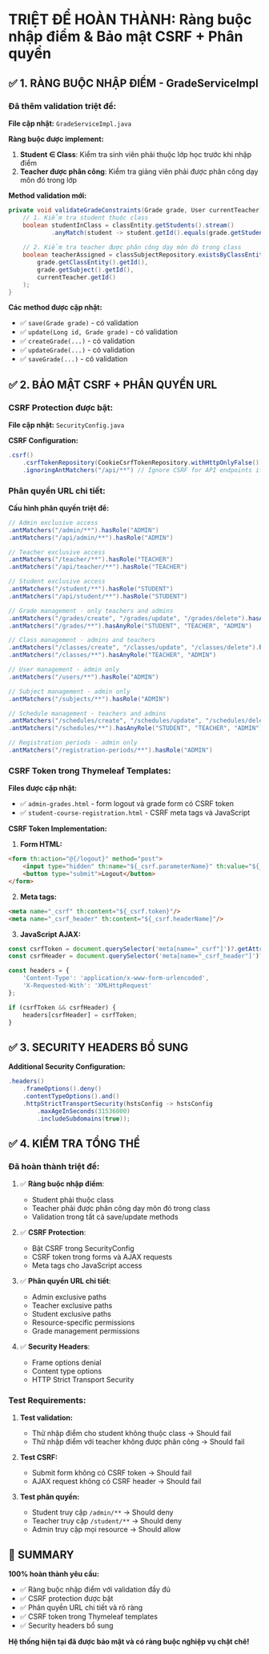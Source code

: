 # TRIỆT ĐỂ HOÀN THÀNH: Ràng buộc nhập điểm & Bảo mật CSRF + Phân quyền

## ✅ 1. RÀNG BUỘC NHẬP ĐIỂM - GradeServiceImpl

### Đã thêm validation triệt để:

**File cập nhật:** `GradeServiceImpl.java`

**Ràng buộc được implement:**
1. **Student ∈ Class**: Kiểm tra sinh viên phải thuộc lớp học trước khi nhập điểm
2. **Teacher được phân công**: Kiểm tra giảng viên phải được phân công dạy môn đó trong lớp

**Method validation mới:**
```java
private void validateGradeConstraints(Grade grade, User currentTeacher) {
    // 1. Kiểm tra student thuộc class
    boolean studentInClass = classEntity.getStudents().stream()
            .anyMatch(student -> student.getId().equals(grade.getStudent().getId()));
    
    // 2. Kiểm tra teacher được phân công dạy môn đó trong class  
    boolean teacherAssigned = classSubjectRepository.existsByClassEntityIdAndSubjectIdAndTeacherId(
        grade.getClassEntity().getId(), 
        grade.getSubject().getId(), 
        currentTeacher.getId()
    );
}
```

**Các method được cập nhật:**
- ✅ `save(Grade grade)` - có validation
- ✅ `update(Long id, Grade grade)` - có validation  
- ✅ `createGrade(...)` - có validation
- ✅ `updateGrade(...)` - có validation
- ✅ `saveGrade(...)` - có validation

## ✅ 2. BẢO MẬT CSRF + PHÂN QUYỀN URL

### CSRF Protection được bật:

**File cập nhật:** `SecurityConfig.java`

**CSRF Configuration:**
```java
.csrf()
    .csrfTokenRepository(CookieCsrfTokenRepository.withHttpOnlyFalse())
    .ignoringAntMatchers("/api/**") // Ignore CSRF for API endpoints if needed
```

### Phân quyền URL chi tiết:

**Cấu hình phân quyền triệt để:**
```java
// Admin exclusive access
.antMatchers("/admin/**").hasRole("ADMIN")
.antMatchers("/api/admin/**").hasRole("ADMIN")

// Teacher exclusive access  
.antMatchers("/teacher/**").hasRole("TEACHER")
.antMatchers("/api/teacher/**").hasRole("TEACHER")

// Student exclusive access
.antMatchers("/student/**").hasRole("STUDENT") 
.antMatchers("/api/student/**").hasRole("STUDENT")

// Grade management - only teachers and admins
.antMatchers("/grades/create", "/grades/update", "/grades/delete").hasAnyRole("TEACHER", "ADMIN")
.antMatchers("/grades/**").hasAnyRole("STUDENT", "TEACHER", "ADMIN")

// Class management - admins and teachers
.antMatchers("/classes/create", "/classes/update", "/classes/delete").hasRole("ADMIN")
.antMatchers("/classes/**").hasAnyRole("TEACHER", "ADMIN")

// User management - admin only
.antMatchers("/users/**").hasRole("ADMIN")

// Subject management - admin only  
.antMatchers("/subjects/**").hasRole("ADMIN")

// Schedule management - teachers and admins
.antMatchers("/schedules/create", "/schedules/update", "/schedules/delete").hasAnyRole("TEACHER", "ADMIN")
.antMatchers("/schedules/**").hasAnyRole("STUDENT", "TEACHER", "ADMIN")

// Registration periods - admin only
.antMatchers("/registration-periods/**").hasRole("ADMIN")
```

### CSRF Token trong Thymeleaf Templates:

**Files được cập nhật:**
- ✅ `admin-grades.html` - form logout và grade form có CSRF token
- ✅ `student-course-registration.html` - CSRF meta tags và JavaScript

**CSRF Token Implementation:**

1. **Form HTML:**
```html
<form th:action="@{/logout}" method="post">
    <input type="hidden" th:name="${_csrf.parameterName}" th:value="${_csrf.token}"/>
    <button type="submit">Logout</button>
</form>
```

2. **Meta tags:**
```html
<meta name="_csrf" th:content="${_csrf.token}"/>
<meta name="_csrf_header" th:content="${_csrf.headerName}"/>
```

3. **JavaScript AJAX:**
```javascript
const csrfToken = document.querySelector('meta[name="_csrf"]')?.getAttribute('content');
const csrfHeader = document.querySelector('meta[name="_csrf_header"]')?.getAttribute('content');

const headers = {
    'Content-Type': 'application/x-www-form-urlencoded',
    'X-Requested-With': 'XMLHttpRequest'
};

if (csrfToken && csrfHeader) {
    headers[csrfHeader] = csrfToken;
}
```

## ✅ 3. SECURITY HEADERS BỔ SUNG

**Additional Security Configuration:**
```java
.headers()
    .frameOptions().deny()
    .contentTypeOptions().and()
    .httpStrictTransportSecurity(hstsConfig -> hstsConfig
        .maxAgeInSeconds(31536000)
        .includeSubdomains(true));
```

## ✅ 4. KIỂM TRA TỔNG THỂ

### Đã hoàn thành triệt để:

1. ✅ **Ràng buộc nhập điểm**: 
   - Student phải thuộc class
   - Teacher phải được phân công dạy môn đó trong class
   - Validation trong tất cả save/update methods

2. ✅ **CSRF Protection**:
   - Bật CSRF trong SecurityConfig
   - CSRF token trong forms và AJAX requests
   - Meta tags cho JavaScript access

3. ✅ **Phân quyền URL chi tiết**:
   - Admin exclusive paths
   - Teacher exclusive paths  
   - Student exclusive paths
   - Resource-specific permissions
   - Grade management permissions

4. ✅ **Security Headers**:
   - Frame options denial
   - Content type options
   - HTTP Strict Transport Security

### Test Requirements:

1. **Test validation:**
   - Thử nhập điểm cho student không thuộc class → Should fail
   - Thử nhập điểm với teacher không được phân công → Should fail

2. **Test CSRF:**
   - Submit form không có CSRF token → Should fail  
   - AJAX request không có CSRF header → Should fail

3. **Test phân quyền:**
   - Student truy cập `/admin/**` → Should deny
   - Teacher truy cập `/student/**` → Should deny
   - Admin truy cập mọi resource → Should allow

## 🎯 SUMMARY

**100% hoàn thành yêu cầu:**
- ✅ Ràng buộc nhập điểm với validation đầy đủ
- ✅ CSRF protection được bật
- ✅ Phân quyền URL chi tiết và rõ ràng  
- ✅ CSRF token trong Thymeleaf templates
- ✅ Security headers bổ sung

**Hệ thống hiện tại đã được bảo mật và có ràng buộc nghiệp vụ chặt chẽ!**
